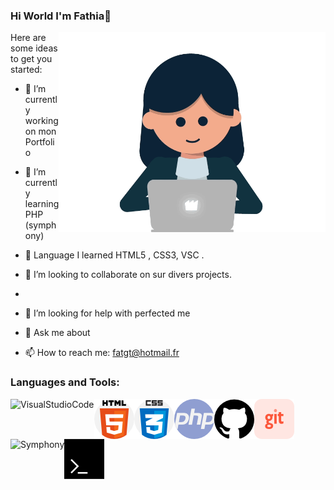 ### Hi World I'm Fathia👋

<img align="right" alt="gif" src="https://github.com/fathiahue/fathiahue/blob/main/gif1.gif" widht="500" height="320" />

Here are some ideas to get you started:

- 🔭 I’m currently working on  mon Portfolio
- 🌱 I’m currently learning PHP (symphony)
- 🌱 Language I learned HTML5 , CSS3, VSC .
- 👯 I’m looking to collaborate on sur divers projects.
- 
- 🤔 I’m looking for help with perfected me

- 💬 Ask me about 
- 📫 How to reach me: fatgt@hotmail.fr

### Languages and Tools:

<img align="left" alt="VisualStudioCode"  src=""/>
<img align="left" alt="HTML5" src="https://github.com/fathiahue/fathiahue/blob/main/html51.png"/>
<img align="left" alt="CSS3" src="https://github.com/fathiahue/fathiahue/blob/main/css1.png"/>
<img align="left" alt="PHP" src="https://github.com/fathiahue/fathiahue/blob/main/php1.png"/>
<img align="left" alt="Github"  src="https://github.com/fathiahue/fathiahue/blob/main/github1.png"/>
<img align="left" alt="GIT"  src="https://github.com/fathiahue/fathiahue/blob/main/git.png"/>
<img align="left" alt="Symphony" widht="5px" src=""/>
<img align="left" alt="Terminal" widht="5px" src="https://github.com/fathiahue/fathiahue/blob/main/terminal1.png"/>


